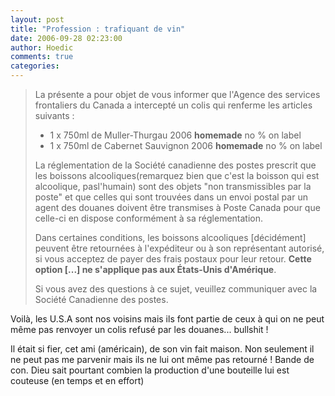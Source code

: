 ```yaml
---
layout: post
title: "Profession : trafiquant de vin"
date: 2006-09-28 02:23:00
author: Hoedic
comments: true
categories: 
---
```



<blockquote class="citation">La présente a pour objet de vous informer que l'Agence des services frontaliers du Canada a intercepté un colis qui renferme les articles suivants :

-  1 x 750ml de Muller-Thurgau 2006 **homemade** no % on label
-  1 x 750ml de Cabernet Sauvignon  2006 **homemade** no % on label

La réglementation de la Société canadienne des postes prescrit que les boissons alcooliques(remarquez bien que c'est la boisson qui est alcoolique, pasl'humain) sont des objets "non transmissibles par la poste" et que celles qui sont trouvées dans un envoi postal par un agent des douanes doivent être transmises à Poste Canada pour que celle-ci en dispose conformément à sa réglementation.

Dans certaines conditions, les boissons alcooliques [décidément] peuvent être retournées à l'expéditeur ou à son représentant autorisé, si vous acceptez de payer des frais postaux pour leur retour. **Cette option [...] ne s'applique pas aux États-Unis d'Amérique**.

Si vous avez des questions à ce sujet, veuillez communiquer avec la Société Canadienne des postes.</blockquote>

Voilà, les U.S.A sont nos voisins mais ils font partie de ceux à qui on ne peut même pas renvoyer un colis refusé par les douanes... bullshit !

Il était si fier, cet ami (américain), de son vin fait maison. Non seulement il ne peut pas me parvenir mais ils ne lui ont même pas retourné ! Bande de con. Dieu sait pourtant combien la production d'une bouteille lui est couteuse (en temps et en effort)